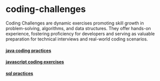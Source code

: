 # coding-challenges
Coding Challenges are dynamic exercises promoting skill growth in problem-solving, algorithms, and data structures. They offer hands-on experience, fostering proficiency for developers and serving as valuable preparation for technical interviews and real-world coding scenarios.


#### [java coding practices](https://github.com/VigneshbabuOfficial/java_coding_challenges/tree/master)


#### [javascript coding exercises](https://github.com/VigneshbabuOfficial/javascript_coding_challenges)


#### [sql practices](https://github.com/VigneshbabuOfficial/sql_coding_challenges)


